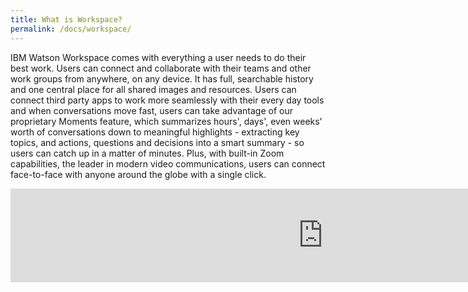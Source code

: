 ```yaml
---
title: What is Workspace?
permalink: /docs/workspace/
---
```


IBM Watson Workspace comes with everything a user needs to do their best work. Users can connect and collaborate with their teams and other work groups from anywhere, on any device. It has full, searchable history and one central place for all shared images and resources. Users can connect third party apps to work more seamlessly with their every day tools and when conversations move fast, users can take advantage of our proprietary Moments feature, which summarizes hours', days', even weeks' worth of conversations down to meaningful highlights - extracting key topics, and actions, questions and decisions into a smart summary - so users can catch up in a matter of minutes. Plus, with built-in Zoom capabilities, the leader in modern video communications, users can connect face-to-face with anyone around the globe with a single click.
<br/>

<iframe width="1000" src="https://www.youtube.com/embed/yrjqw4wZMio" frameborder="0" allow="autoplay; encrypted-media" allowfullscreen></iframe>
